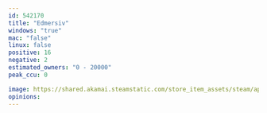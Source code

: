 ```yaml
---
id: 542170
title: "Edmersiv"
windows: "true"
mac: "false"
linux: false
positive: 16
negative: 2
estimated_owners: "0 - 20000"
peak_ccu: 0

image: https://shared.akamai.steamstatic.com/store_item_assets/steam/apps/542170/header.jpg?t=1476468391
opinions:
---
```

